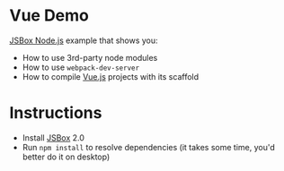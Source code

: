 # Vue Demo

[JSBox Node.js](https://cyanzhong.github.io/jsbox-nodejs/#/en/) example that shows you:

- How to use 3rd-party node modules
- How to use `webpack-dev-server`
- How to compile [Vue.js](https://vuejs.org) projects with its scaffold

# Instructions

- Install [JSBox](https://apps.apple.com/us/app/id1312014438) 2.0
- Run `npm install` to resolve dependencies (it takes some time, you'd better do it on desktop)
